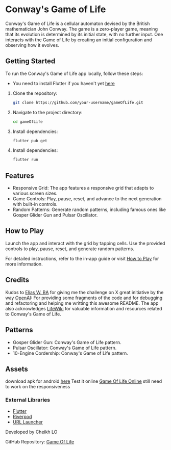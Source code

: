 # Conway's Game of Life

Conway's Game of Life is a cellular automaton devised by the British mathematician John Conway.
The game is a zero-player game, meaning that its evolution is determined by its initial state, with no further input.
One interacts with the Game of Life by creating an initial configuration and observing how it evolves.

## Getting Started

To run the Conway's Game of Life app locally, follow these steps:
- You need to install Flutter if you haven't yet [here](https://docs.flutter.dev/get-started/install)

1. Clone the repository:

   ```bash
   git clone https://github.com/your-username/gameOfLife.git

   
2. Navigate to the project directory:

   ```bash
   cd gameOfLife

   
3. Install dependencies:

   ```bash
   flutter pub get

4. Install dependencies:

   ```bash
   flutter run

## Features

* Responsive Grid: The app features a responsive grid that adapts to various screen sizes.
* Game Controls: Play, pause, reset, and advance to the next generation with built-in controls.
* Random Patterns: Generate random patterns, including famous ones like Gosper Glider Gun and Pulsar Oscillator.

## How to Play

Launch the app and interact with the grid by tapping cells. Use the provided controls to play, pause, reset, and generate random patterns.

For detailed instructions, refer to the in-app guide or visit [How to Play](https://playgameoflife.com/info) for more information.

## Credits
Kudos to [Elias W. BA](https://twitter.com/eliaswalyba) for giving me the challenge on X great initiative by the way
[OpenAI](https://www.openai.com/): For providing some fragments of the code and for debugging and refactoring and helping me writting this awesome README.
The app also acknowledges [LifeWiki](https://www.conwaylife.com/wiki/) for valuable information and resources related to Conway's Game of Life.

## Patterns
* Gosper Glider Gun: Conway's Game of Life pattern.
* Pulsar Oscillator: Conway's Game of Life pattern.
* 10-Engine Cordership: Conway's Game of Life pattern.

## Assets
 download apk for android [here](https://github.com/onyxah/GameOfLife/releases/download/1.0/app-release.apk)
 Test it online [Game Of Life Online](https://game-of-life-261f2.web.app) still need to work on the responsiveness

### External Libraries

- [Flutter](https://flutter.dev/)
- [Riverpod](https://riverpod.dev/)
- [URL Launcher](https://pub.dev/packages/url_launcher)

Developed by Cheikh LO

GitHub Repository: [Game Of Life](https://github.com/your-username/game-of-life)


